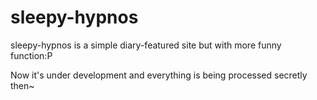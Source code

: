 sleepy-hypnos
=============

sleepy-hypnos is a simple diary-featured site but with more funny function:P

Now it's under development and everything is being processed secretly then~
